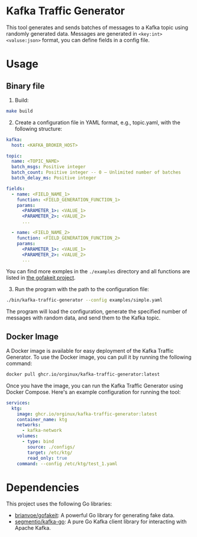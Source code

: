 # Kafka Traffic Generator

This tool generates and sends batches of messages to a Kafka topic using randomly generated data.
Messages are generated in `<key:int><valuse:json>` format, you can define fields in a config file.

# Usage
## Binary file
1. Build:
```bash
make build
```

2. Create a configuration file in YAML format, e.g., topic.yaml, with the following structure:
```yaml
kafka:
  host: <KAFKA_BROKER_HOST>

topic:
  name: <TOPIC_NAME>
  batch_msgs: Positive integer
  batch_count: Positive integer -- 0 — Unlimited number of batches
  batch_delay_ms: Positive integer

fields:
  - name: <FIELD_NAME_1>
    function: <FIELD_GENERATION_FUNCTION_1>
    params:
      <PARAMETER_1>: <VALUE_1>
      <PARAMETER_2>: <VALUE_2>
      ...

  - name: <FIELD_NAME_2>
    function: <FIELD_GENERATION_FUNCTION_2>
    params:
      <PARAMETER_1>: <VALUE_1>
      <PARAMETER_2>: <VALUE_2>
      ...
```
You can find more exmples in the `./examples` directory and all functions are listed in [the gofakeit project](https://github.com/brianvoe/gofakeit#functions).

3. Run the program with the path to the configuration file:

```bash
./bin/kafka-traffic-generator --config examples/simple.yaml
```
The program will load the configuration, generate the specified number of messages with random data, and send them to the Kafka topic.

## Docker Image
A Docker image is available for easy deployment of the Kafka Traffic Generator.
To use the Docker image, you can pull it by running the following command:
```bash
docker pull ghcr.io/orginux/kafka-traffic-generator:latest
```

Once you have the image, you can run the Kafka Traffic Generator using Docker Compose.
Here's an example configuration for running the tool:
```yaml
services:
  ktg:
    image: ghcr.io/orginux/kafka-traffic-generator:latest
    container_name: ktg
    networks:
      - kafka-network
    volumes:
      - type: bind
        source: ./configs/
        target: /etc/ktg/
        read_only: true
    command: --config /etc/ktg/test_1.yaml
```

# Dependencies
This project uses the following Go libraries:
- [brianvoe/gofakeit](https://github.com/brianvoe/gofakeit): A powerful Go library for generating fake data.
- [segmentio/kafka-go](https://github.com/segmentio/kafka-go): A pure Go Kafka client library for interacting with Apache Kafka.
